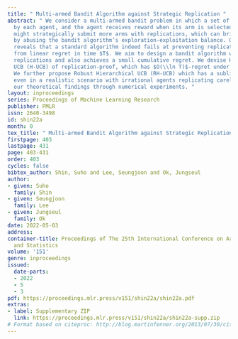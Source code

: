 ```yaml
---
title: " Multi-armed Bandit Algorithm against Strategic Replication "
abstract: " We consider a multi-armed bandit problem in which a set of arms is registered
  by each agent, and the agent receives reward when its arm is selected. An agent
  might strategically submit more arms with replications, which can bring more reward
  by abusing the bandit algorithm’s exploration-exploitation balance. Our analysis
  reveals that a standard algorithm indeed fails at preventing replication and suffers
  from linear regret in time $T$. We aim to design a bandit algorithm which demotivates
  replications and also achieves a small cumulative regret. We devise Hierarchical
  UCB (H-UCB) of replication-proof, which has $O(\\ln T)$-regret under any equilibrium.
  We further propose Robust Hierarchical UCB (RH-UCB) which has a sublinear regret
  even in a realistic scenario with irrational agents replicating careless. We verify
  our theoretical findings through numerical experiments. "
layout: inproceedings
series: Proceedings of Machine Learning Research
publisher: PMLR
issn: 2640-3498
id: shin22a
month: 0
tex_title: " Multi-armed Bandit Algorithm against Strategic Replication "
firstpage: 403
lastpage: 431
page: 403-431
order: 403
cycles: false
bibtex_author: Shin, Suho and Lee, Seungjoon and Ok, Jungseul
author:
- given: Suho
  family: Shin
- given: Seungjoon
  family: Lee
- given: Jungseul
  family: Ok
date: 2022-05-03
address:
container-title: Proceedings of The 25th International Conference on Artificial Intelligence
  and Statistics
volume: '151'
genre: inproceedings
issued:
  date-parts:
  - 2022
  - 5
  - 3
pdf: https://proceedings.mlr.press/v151/shin22a/shin22a.pdf
extras:
- label: Supplementary ZIP
  link: https://proceedings.mlr.press/v151/shin22a/shin22a-supp.zip
# Format based on citeproc: http://blog.martinfenner.org/2013/07/30/citeproc-yaml-for-bibliographies/
---
```

